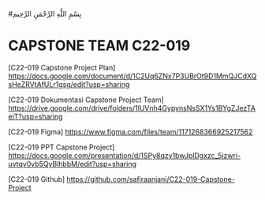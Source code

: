 #بِسْمِ اللَّهِ الرَّحْمَنِ الرَّحِيم
# CAPSTONE TEAM C22-019

[C22-019 Capstone Project Plan]
https://docs.google.com/document/d/1C2Uq6ZNx7P3UBrOt9D1MmQJCdXQsHeZRVtAfULr1gsg/edit?usp=sharing

[C22-019 Dokumentasi Capstone Project Team]
https://drive.google.com/drive/folders/1lUVnh4GypynsNsSX1Ys1BYgZJezTAeiT?usp=sharing

[C22-019 Figma]
https://www.figma.com/files/team/1171268366925217562

[C22-019 PPT Capstone Project]
https://docs.google.com/presentation/d/1SPy8qzy1bwJplDgxzc_5izwri-uvtqv0vb5QyBlhbbM/edit?usp=sharing

[C22-019 Github]
https://github.com/safiraanjani/C22-019-Capstone-Project

